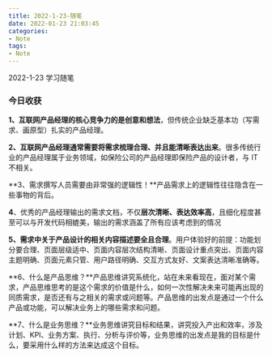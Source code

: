 ```yaml
---
title: 2022-1-23-随笔
date: 2022-01-23 21:03:45
categories:
- Note
tags: 
- Note
---
```


2022-1-23 学习随笔

<!--more-->

### 今日收获

​	**1、互联网产品经理的核心竞争力的是创意和想法**，但传统企业缺乏基本功（写需求、画原型）扎实的产品经理。



​	**2、互联网产品经理通常需要将需求梳理合理、并且能清晰表达出来**。很多传统行业的产品经理属于业务领域，如保险公司的产品经理即保险产品的设计者，与 IT 不相关。



​	**3、需求撰写人员需要由非常强的逻辑性！**产品需求上的逻辑性往往隐含在一些事物的背后。



​	**4**、优秀的产品经理输出的需求文档，不仅**层次清晰、表达效率高**，且细化程度甚至可以与开发代码相媲美，输出的需求涵盖了所有应该考虑到的情况



​	**5、需求中关于产品设计的相关内容描述要全且合理**。用户体验好的前提：功能划分要合理、页面层级适中、页面内容层次结构清晰、页面设计重点突出、页面内容主题明确、页面元素只管、用户路径明确、交互方式友好、文案表达清晰准确等。



​	**6、什么是产品思维？**产品思维讲究系统化，站在未来看现在，面对某个需求，产品思维思考的是这个需求的价值是什么，如何一次性解决未来可能再出现的同质需求，是否还有与之相关的需求或问题等。产品思维的出发点是通过一个什么产品或功能，可以解决业务上的哪些需求和问题。



​	**7、什么是业务思维？**业务思维讲究目标和结果，讲究投入产出和效率，涉及计划、KPI、业务方案、执行、分析与评价等，业务思维的出发点是我的目标是什么，要采用什么样的方法来达成这个目标。



